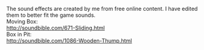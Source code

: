 The sound effects are created by me from free online content. I have edited them to better fit the game sounds.<br>
Moving Box:<br>
http://soundbible.com/671-Sliding.html<br>
Box in Pit:<br>
http://soundbible.com/1086-Wooden-Thump.html<br>

